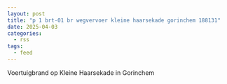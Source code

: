 ```yaml
---
layout: post
title: "p 1 brt-01 br wegvervoer kleine haarsekade gorinchem 188131"
date: 2025-04-03
categories: 
  - rss
tags: 
  - feed
---
```


Voertuigbrand op Kleine Haarsekade in Gorinchem
